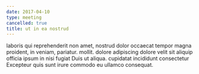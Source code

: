 ```yaml
---
date: 2017-04-10
type: meeting
cancelled: true
title: ut in ea nostrud
---
```

laboris qui reprehenderit non amet, nostrud dolor occaecat tempor magna proident, in veniam, pariatur. mollit. dolore adipiscing dolore velit sit aliquip officia ipsum in nisi fugiat Duis ut aliqua. cupidatat incididunt consectetur Excepteur quis sunt irure commodo eu ullamco consequat.